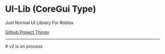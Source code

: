 # UI-Lib (CoreGui Type)
Just Normal UI Library For Roblox

[Github Project Thingy](https://github.com/users/Cowrod/projects/2)
<hr/>
# v2 is on process
